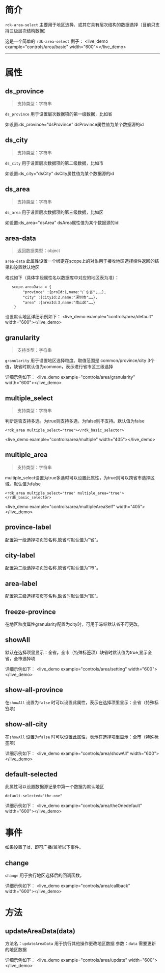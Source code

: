 <rdk-area-select></rdk-area-select>

# 简介 #

`rdk-area-select` 主要用于地区选择，或其它具有层次结构的数据选择（目前只支持三级层次结构数据）


这是一个简单的 `rdk-area-select` 例子：
<live_demo example="controls/area/basic" width="600"></live_demo>

---
# 属性 #
## ds_province ##
> 支持类型：字符串

`ds_province` 用于设置层次数据项的第一级数据，比如省

 如设置:ds_province="dsProvince" dsProvince属性值为某个数据源的id

## ds_city ##
> 支持类型：字符串

`ds_city` 用于设置层次数据项的第二级数据，比如市

 如设置:ds_city="dsCity" dsCity属性值为某个数据源的id

## ds_area ##
 > 支持类型：字符串

 `ds_area` 用于设置层次数据项的第三级数据，比如区

  如设置:ds_area="dsArea" dsArea属性值为某个数据源的id


## area-data <binding></binding> ##

> 返回数据类型：object

`area-data` 此属性设置一个绑定在scope上的对象用于接收地区选择控件返回的结果和设置默认地区

格式如下（具体字段属性名以数据库中对应的地区表为准）：

       scope.areaData = {
        	"province" :{proId:1,name:"广东省",……},
        	"city" :{cityId:2,name:"深圳市"……},
        	"area" :{areaId:3,name:"南山区"……}
        }

设置默认地区详细示例如下：
<live_demo example="controls/area/default" width="600"></live_demo>

## granularity ##
> 支持类型：字符串

`granularity` 用于设置地区选择粒度。取值范围是 common/province/city 3个值，缺省时默认值为common，表示进行省市区三级选择

详细示例如下：
<live_demo example="controls/area/granularity" width="600"></live_demo>

## multiple_select <binding></binding> ##
>支持类型：字符串

判断是否支持多选。为true则支持多选，为false则不支持。默认值为false

    <rdk_area multiple_select="true"></rdk_basic_selector>

<live_demo example="controls/area/multiple" width="405"></live_demo>

## multiple_area <binding></binding> ##
>支持类型：字符串

multiple_select设置为true多选时可以设置此属性，为true则可以跨省市选择区域。默认值为false

    <rdk_area multiple_select="true" multiple_area="true"></rdk_basic_selector>

<live_demo example="controls/area/multipleAreaSelf" width="405"></live_demo>

## province-label ##

配置第一级选择项页签名称,缺省时默认值为"省"。

## city-label ##

配置第二级选择项页签名称,缺省时默认值为"市"。

## area-label ##

配置第三级选择项页签名称,缺省时默认值为"区"。

## freeze-province ##

在地区粒度属性granularity配置为city时，可用于冻结默认省不可更改。

## showAll ##

默认在选择项里显示：全省，全市（特殊标签项）缺省时默认值为true,显示全省，全市选择项


详细示例如下：
<live_demo example="controls/area/setting" width="600"></live_demo>

## show-all-province ##

在`showAll` 设置为`false` 时可以设置此属性，表示在选择项里显示：全省（特殊标签项）


## show-all-city ##

在`showAll` 设置为`false` 时可以设置此属性，表示在选择项里显示：全市（特殊标签项）


详细示例如下：
<live_demo example="controls/area/showAll" width="600"></live_demo>

## default-selected ##

此属性可以设置数据源记录中第一个数据为默认地区

    default-selected="the-one"

详细示例如下：
<live_demo example="controls/area/theOnedefault" width="600"></live_demo>

# 事件 #

如果设置了id，即可广播/监听以下事件。

## change ##

`change` 用于执行地区选择后的回调函数。

详细示例如下：
<live_demo example="controls/area/callback" width="600"></live_demo>

# 方法 #

## updateAreaData(data) ##

方法名：`updateAreaData` 用于执行其他操作更改地区数据
参数：`data` 需要更新的地区数据

详细示例如下：
<live_demo example="controls/area/update" width="600"></live_demo>





